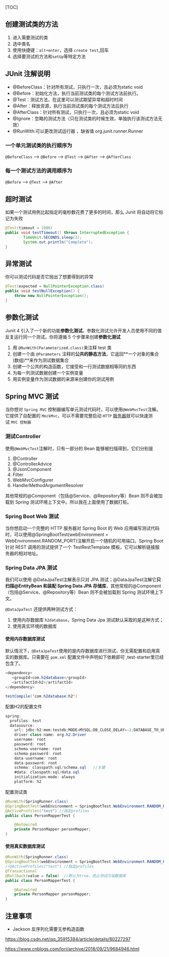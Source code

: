 [TOC]

## 创建测试类的方法

1. 进入需要测试的类
2. 选中类名
3. 使用快捷键：`alt+enter`，选择 `create test`,回车
4. 选择要测试的方法和`setUp`等特定方法

##  JUnit 注解说明
- @BeforeClass：针对所有测试，只执行一次，且必须为static void
- @Before：初始化方法，执行当前测试类的每个测试方法前执行。
- @Test：测试方法，在这里可以测试期望异常和超时时间
- @After：释放资源，执行当前测试类的每个测试方法后执行
- @AfterClass：针对所有测试，只执行一次，且必须为static void
- @Ignore：忽略的测试方法（只在测试类的时候生效，单独执行该测试方法无效）
- @RunWith:可以更改测试运行器 ，缺省值 org.junit.runner.Runner

### 一个单元测试类的执行顺序为

`@BeforeClass` –> `@Before` –> `@Test` –> `@After` –> `@AfterClass` 

### 每一个测试方法的调用顺序为 

`@Before` –> `@Test` –> `@After` 



## 超时测试

如果一个测试用例比起指定的毫秒数花费了更多的时间，那么 Junit 将自动将它标记为失败 

```java
@Test(timeout = 1000)
public void testTimeout() throws InterruptedException {
        TimeUnit.SECONDS.sleep(2);
        System.out.println("Complete");
}
```

## 异常测试

你可以测试代码是否它抛出了想要得到的异常 

```java
@Test(expected = NullPointerException.class) 
public void testNullException() { 
    throw new NullPointerException();
} 
```



## 参数化测试

Junit 4 引入了一个新的功能**参数化测试**。参数化测试允许开发人员使用不同的值反复运行同一个测试。你将遵循 5 个步骤来创建**参数化测试** 

1. 用 `@RunWith(Parameterized.class)`来注释 test 类 
2. 创建一个由 `@Parameters` 注释的**公共的静态方法**，它返回**一个对象的集合(数组)**来作为测试数据集合 
3. 创建一个公共的构造函数，它接受和一行测试数据相等同的东西 
4. 为每一列测试数据创建一个实例变量 
5. 用实例变量作为测试数据的来源来创建你的测试用例 



## Spring MVC 测试

当你想对 `Spring MVC` 控制器编写单元测试代码时，可以使用`@WebMvcTest`注解。它提供了自配置的 `MockMvc`，可以不需要完整启动 `HTTP` [服务器](https://www.baidu.com/s?wd=%E6%9C%8D%E5%8A%A1%E5%99%A8&tn=24004469_oem_dg&rsv_dl=gh_pl_sl_csd)就可以快速测试 `MVC 控制器` 

### 测试Controller

使用`@WebMvcTest`注解时，只有一部分的 Bean 能够被扫描得到，它们分别是 

1. @Controller
2. @ControllerAdvice
3. @JsonComponent
4. Filter
5. WebMvcConfigurer
6. HandlerMethodArgumentResolver 

其他常规的@Component（包括@Service、@Repository等）Bean 则不会被加载到 Spring 测试环境上下文中。所以我在上面使用了数据打桩。

### Spring Boot Web 测试

当你想启动一个完整的 HTTP 服务器对 Spring Boot 的 Web 应用编写测试代码时，可以使用@SpringBootTest(webEnvironment = WebEnvironment.RANDOM_PORT)注解开启一个随机的可用端口。Spring Boot 针对 REST 调用的测试提供了一个 TestRestTemplate 模板，它可以解析链接服务器的相对地址。



### Spring Data JPA 测试

我们可以使用 @DataJpaTest注解表示只对 JPA 测试；@DataJpaTest注解它**只扫描@EntityBean 和装配 Spring Data JPA 存储库**，其他常规的@Component（包括@Service、@Repository等）Bean 则不会被加载到 Spring 测试环境上下文。

`@DataJpaTest` 还提供两种测试方式：

1. 使用内存数据库 `h2database`，Spring Data Jpa 测试默认采取的是这种方式；
2. 使用真实环境的数据库

#### 使用内存数据库测试

默认情况下，`@DataJpaTest`使用的是内存数据库进行测试，你无需配置和启用真实的数据库。只需要在 `pom.xml` 配置文件中声明如下依赖即可 ,test-starter里已经包含了。

```java
<dependency>
   <groupId>com.h2database</groupId>
   <artifactId>h2</artifactId>
</dependency>

testCompile('com.h2database:h2')
```

配置H2的配置文件

```java
spring:
  profiles: test
  datasource:
    url: jdbc:h2:mem:testdb;MODE=MYSQL;DB_CLOSE_DELAY=-1;DATABASE_TO_UPPER=false
    driver-class-name: org.h2.Driver
    username: root
    password: root
    schema-username: root
    schema-password: root
    data-username: root
    data-password: root
    schema: classpath:sql/schema.sql   //关键
    #data: classpath:sql/data.sql
    initialization-mode: always
    platform: h2
```

配置测试类

```java
@RunWith(SpringRunner.class)
@SpringBootTest(webEnvironment = SpringBootTest.WebEnvironment.RANDOM_PORT)
@ActiveProfiles("test") //指定profiles
public class PersonMapperTest {

    @Autowired
    private PersonMapper personMapper;
}
```

#### 使用真实数据库测试

```java
@RunWith(SpringRunner.class)
@SpringBootTest(webEnvironment = SpringBootTest.WebEnvironment.RANDOM_PORT)
//@ActiveProfiles("test") //指定profiles
@Transactional
@Rollback(value = false)  //默认为true，防止测试污染数据库
public class PersonMapperTest {

    @Autowired
    private PersonMapper personMapper;
}
```
## 注意事项

- Jackson 反序列化需要无参构造函数





https://blog.csdn.net/qq_35915384/article/details/80227297

https://www.cnblogs.com/lori/archive/2018/09/21/9684946.html